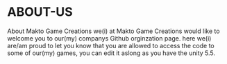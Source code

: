# ABOUT-US
About Makto Game Creations
we(i) at Makto Game Creations would like to welcome you to our(my) companys Github orginzation page. here we(i) are/am proud to let you know that you are allowed to access the code to some of our(my) games, you can edit it aslong as you have the unity 5.5.
